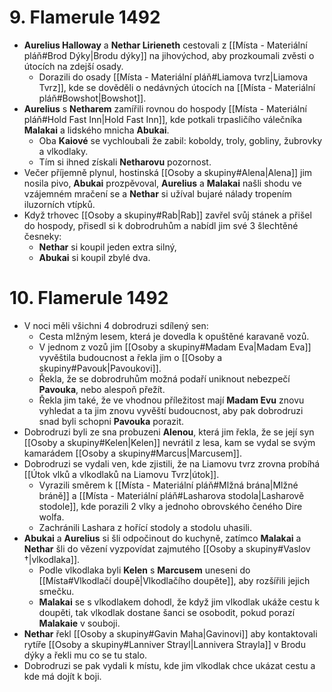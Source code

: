 # 9. Flamerule 1492
- **Aurelius Halloway** a **Nethar Lirieneth** cestovali z [[Místa - Materiální pláň#Brod Dýky|Brodu dýky]] na jihovýchod, aby prozkoumali zvěsti o útocích na zdejší osady.
	- Dorazili do osady [[Místa - Materiální pláň#Liamova tvrz|Liamova Tvrz]], kde se dověděli o nedávných útocích na [[Místa - Materiální pláň#Bowshot|Bowshot]].
- **Aurelius** s **Netharem** zamířili rovnou do hospody [[Místa - Materiální pláň#Hold Fast Inn|Hold Fast Inn]], kde potkali trpasličího válečníka **Malakai** a lidského mnicha **Abukai**.
	- Oba **Kaiové** se vychloubali že zabil: koboldy, troly, gobliny, žubrovky a vlkodlaky.
	- Tím si ihned získali **Netharovu** pozornost.
- Večer příjemně plynul, hostinská [[Osoby a skupiny#Alena|Alena]] jim nosila pivo, **Abukai** prozpěvoval, **Aurelius** a **Malakai** našli shodu ve vzájemném mračení se a **Nethar** si užíval bujaré nálady tropením iluzorních vtípků.
- Když trhovec [[Osoby a skupiny#Rab|Rab]] zavřel svůj stánek a přišel do hospody, přisedl si k dobrodruhům a nabídl jim své 3 šlechtěné česneky:
	- **Nethar** si koupil jeden extra silný,
	- **Abukai** si koupil zbylé dva.
# 10. Flamerule 1492
- V noci měli všichni 4 dobrodruzi sdílený sen:
	- Cesta mlžným lesem, která je dovedla k opuštěné karavaně vozů.
	- V jednom z vozů jim [[Osoby a skupiny#Madam Eva|Madam Eva]] vyvěštila budoucnost a řekla jim o [[Osoby a skupiny#Pavouk|Pavoukovi]].
	- Řekla, že se dobrodruhům možná podaří uniknout nebezpečí **Pavouka**, nebo alespoň přežít.
	- Řekla jim také, že ve vhodnou příležitost mají **Madam Evu** znovu vyhledat a ta jim znovu vyvěští budoucnost, aby pak dobrodruzi snad byli schopni **Pavouka** porazit.
- Dobrodruzi byli ze sna probuzeni **Alenou**, která jim řekla, že se její syn [[Osoby a skupiny#Kelen|Kelen]] nevrátil z lesa, kam se vydal se svým kamarádem [[Osoby a skupiny#Marcus|Marcusem]].
- Dobrodruzi se vydali ven, kde zjistili, že na Liamovu tvrz zrovna probíhá [[Útok vlků a vlkodlaků na Liamovu Tvrz|útok]].
	- Vyrazili směrem k [[Místa - Materiální pláň#Mlžná brána|Mlžné bráně]] a [[Místa - Materiální pláň#Lasharova stodola|Lasharově stodole]], kde porazili 2 vlky a jednoho obrovského čeného Dire wolfa.
	- Zachránili Lashara z hořící stodoly a stodolu uhasili.
- **Abukai** a **Aurelius** si šli odpočinout do kuchyně, zatímco **Malakai** a **Nethar** šli do vězení vyzpovídat zajmutého [[Osoby a skupiny#Vaslov †|vlkodlaka]].
	- Podle vlkodlaka byli **Kelen** s **Marcusem** uneseni do [[Místa#Vlkodlačí doupě|Vlkodlačího doupěte]], aby rozšířili jejich smečku.
	- **Malakai** se s vlkodlakem dohodl, že když jim vlkodlak ukáže cestu k doupěti, tak vlkodlak dostane šanci se osobodit, pokud porazí **Malakaie** v souboji.
- **Nethar** řekl [[Osoby a skupiny#Gavin Maha|Gavinovi]] aby kontaktovali rytíře [[Osoby a skupiny#Lanniver Strayl|Lannivera Strayla]] v Brodu dýky a řekli mu co se tu stalo.
- Dobrodruzi se pak vydali k místu, kde jim vlkodlak chce ukázat cestu a kde má dojít k boji.